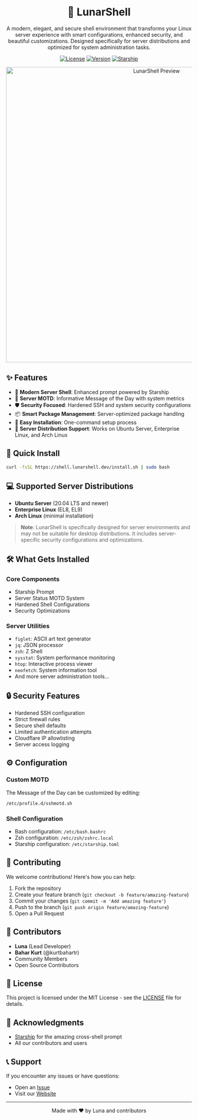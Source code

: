 <div align="center">

# 🌙 LunarShell

A modern, elegant, and secure shell environment that transforms your Linux server experience with smart configurations, enhanced security, and beautiful customizations. Designed specifically for server distributions and optimized for system administration tasks.

[![License](https://img.shields.io/badge/license-MIT-blue.svg)](LICENSE)
[![Version](https://img.shields.io/badge/version-2.0.0-green.svg)](https://github.com/ohemilyy/LunarShell)
[![Starship](https://img.shields.io/badge/powered%20by-starship-DD0B78.svg)](https://starship.rs/)

<img src="https://i.imgur.com/JGJnFzI.png" alt="LunarShell Preview" width="800"/>

</div>

## ✨ Features

- 🚀 **Modern Server Shell**: Enhanced prompt powered by Starship
- 🎨 **Server MOTD**: Informative Message of the Day with system metrics
- 🛡️ **Security Focused**: Hardened SSH and system security configurations
- 📦 **Smart Package Management**: Server-optimized package handling
- 🔧 **Easy Installation**: One-command setup process
- 🎯 **Server Distribution Support**: Works on Ubuntu Server, Enterprise Linux, and Arch Linux

## 🚀 Quick Install
```bash
curl -fsSL https://shell.lunarshell.dev/install.sh | sudo bash
```

## 💻 Supported Server Distributions

- **Ubuntu Server** (20.04 LTS and newer)
- **Enterprise Linux** (EL8, EL9)
- **Arch Linux** (minimal installation)

> **Note**: LunarShell is specifically designed for server environments and may not be suitable for desktop distributions. It includes server-specific security configurations and optimizations.

## 🛠️ What Gets Installed

### Core Components
- Starship Prompt
- Server Status MOTD System
- Hardened Shell Configurations
- Security Optimizations

### Server Utilities
- `figlet`: ASCII art text generator
- `jq`: JSON processor
- `zsh`: Z Shell
- `sysstat`: System performance monitoring
- `htop`: Interactive process viewer
- `neofetch`: System information tool
- And more server administration tools...

## 🔒 Security Features

- Hardened SSH configuration
- Strict firewall rules
- Secure shell defaults
- Limited authentication attempts
- Cloudflare IP allowlisting
- Server access logging

## ⚙️ Configuration

### Custom MOTD
The Message of the Day can be customized by editing:

```bash
/etc/profile.d/sshmotd.sh
```

### Shell Configuration
- Bash configuration: `/etc/bash.bashrc`
- Zsh configuration: `/etc/zsh/zshrc.local`
- Starship configuration: `/etc/starship.toml`

## 🤝 Contributing

We welcome contributions! Here's how you can help:

1. Fork the repository
2. Create your feature branch (`git checkout -b feature/amazing-feature`)
3. Commit your changes (`git commit -m 'Add amazing feature'`)
4. Push to the branch (`git push origin feature/amazing-feature`)
5. Open a Pull Request

## 👥 Contributors

- **Luna** (Lead Developer)
- **Bahar Kurt** (@kurtbahartr)
- Community Members
- Open Source Contributors

## 📝 License

This project is licensed under the MIT License - see the [LICENSE](LICENSE) file for details.

## 🙏 Acknowledgments

- [Starship](https://starship.rs/) for the amazing cross-shell prompt
- All our contributors and users

## 📞 Support

If you encounter any issues or have questions:

- Open an [Issue](https://github.com/ohemilyy/LunarShell/issues)
- Visit our [Website](https://lunarlabs.cc)

---

<div align="center">
Made with ❤️ by Luna and contributors
</div>
